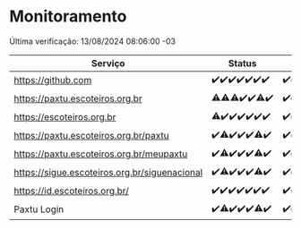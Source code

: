 # Monitoramento

Última verificação: 13/08/2024 08:06:00 -03

|Serviço|Status|Últimas 24h|
|---|---|---|
|https://github.com|<span title="2024-08-06: OK=24">✔️</span><span title="2024-08-07: OK=24">✔️</span><span title="2024-08-08: OK=24">✔️</span><span title="2024-08-09: OK=24">✔️</span><span title="2024-08-10: OK=24">✔️</span><span title="2024-08-11: OK=23">✔️</span><span title="2024-08-12: OK=10">✔️</span>|<span title="12/08/2024 08:06:00 -03 : 200">✔️</span><span title="12/08/2024 09:15:00 -03 : 200">✔️</span><span title="12/08/2024 10:13:00 -03 : 200">✔️</span><span title="12/08/2024 11:09:00 -03 : 200">✔️</span><span title="12/08/2024 12:08:00 -03 : 200">✔️</span><span title="12/08/2024 13:09:00 -03 : 200">✔️</span><span title="12/08/2024 14:07:00 -03 : 200">✔️</span><span title="12/08/2024 15:10:00 -03 : 200">✔️</span><span title="12/08/2024 16:06:00 -03 : 200">✔️</span><span title="12/08/2024 17:07:00 -03 : 200">✔️</span><span title="12/08/2024 18:07:00 -03 : 200">✔️</span><span title="12/08/2024 19:07:00 -03 : 200">✔️</span><span title="12/08/2024 20:08:00 -03 : 200">✔️</span><span title="12/08/2024 21:36:00 -03 : 200">✔️</span><span title="12/08/2024 23:00:00 -03 : 200">✔️</span><span title="13/08/2024 00:08:00 -03 : 200">✔️</span><span title="13/08/2024 01:09:00 -03 : 200">✔️</span><span title="13/08/2024 02:08:00 -03 : 200">✔️</span><span title="13/08/2024 03:11:00 -03 : 200">✔️</span><span title="13/08/2024 04:08:00 -03 : 200">✔️</span><span title="13/08/2024 05:10:00 -03 : 200">✔️</span><span title="13/08/2024 06:09:00 -03 : 200">✔️</span><span title="13/08/2024 07:08:00 -03 : 200">✔️</span><span title="13/08/2024 08:06:00 -03 : 200">✔️</span>|
|https://paxtu.escoteiros.org.br|<span title="2024-08-06: OK=23, Falhas=1">⚠️</span><span title="2024-08-07: OK=23, Falhas=1">⚠️</span><span title="2024-08-08: OK=23, Falhas=1">⚠️</span><span title="2024-08-09: OK=24">✔️</span><span title="2024-08-10: OK=24">✔️</span><span title="2024-08-11: OK=22, Falhas=1">⚠️</span><span title="2024-08-12: OK=10">✔️</span>|<span title="12/08/2024 08:06:00 -03 : 200">✔️</span><span title="12/08/2024 09:15:00 -03 : 200">✔️</span><span title="12/08/2024 10:13:00 -03 : 200">✔️</span><span title="12/08/2024 11:09:00 -03 : 200">✔️</span><span title="12/08/2024 12:08:00 -03 : 200">✔️</span><span title="12/08/2024 13:09:00 -03 : 200">✔️</span><span title="12/08/2024 14:07:00 -03 : 200">✔️</span><span title="12/08/2024 15:10:00 -03 : 200">✔️</span><span title="12/08/2024 16:06:00 -03 : 200">✔️</span><span title="12/08/2024 17:07:00 -03 : 200">✔️</span><span title="12/08/2024 18:07:00 -03 : 200">✔️</span><span title="12/08/2024 19:07:00 -03 : 200">✔️</span><span title="12/08/2024 20:08:00 -03 : 200">✔️</span><span title="12/08/2024 21:36:00 -03 : 200">✔️</span><span title="12/08/2024 23:00:00 -03 : 200">✔️</span><span title="13/08/2024 00:08:00 -03 : 200">✔️</span><span title="13/08/2024 01:09:00 -03 : 200">✔️</span><span title="13/08/2024 02:08:00 -03 : 200">✔️</span><span title="13/08/2024 03:11:00 -03 : 200">✔️</span><span title="13/08/2024 04:08:00 -03 : 200">✔️</span><span title="13/08/2024 05:10:00 -03 : 200">✔️</span><span title="13/08/2024 06:09:00 -03 : 200">✔️</span><span title="13/08/2024 07:08:00 -03 : 200">✔️</span><span title="13/08/2024 08:06:00 -03 : 200">✔️</span>|
|https://escoteiros.org.br|<span title="2024-08-06: OK=23, Falhas=1">⚠️</span><span title="2024-08-07: OK=24">✔️</span><span title="2024-08-08: OK=24">✔️</span><span title="2024-08-09: OK=24">✔️</span><span title="2024-08-10: OK=24">✔️</span><span title="2024-08-11: OK=23">✔️</span><span title="2024-08-12: OK=10">✔️</span>|<span title="12/08/2024 08:06:00 -03 : 200">✔️</span><span title="12/08/2024 09:15:00 -03 : 200">✔️</span><span title="12/08/2024 10:13:00 -03 : 200">✔️</span><span title="12/08/2024 11:09:00 -03 : 200">✔️</span><span title="12/08/2024 12:08:00 -03 : 200">✔️</span><span title="12/08/2024 13:09:00 -03 : 200">✔️</span><span title="12/08/2024 14:07:00 -03 : 200">✔️</span><span title="12/08/2024 15:10:00 -03 : 200">✔️</span><span title="12/08/2024 16:06:00 -03 : 200">✔️</span><span title="12/08/2024 17:07:00 -03 : 200">✔️</span><span title="12/08/2024 18:07:00 -03 : 200">✔️</span><span title="12/08/2024 19:07:00 -03 : 200">✔️</span><span title="12/08/2024 20:08:00 -03 : 200">✔️</span><span title="12/08/2024 21:36:00 -03 : 200">✔️</span><span title="12/08/2024 23:00:00 -03 : 200">✔️</span><span title="13/08/2024 00:08:00 -03 : 200">✔️</span><span title="13/08/2024 01:09:00 -03 : 200">✔️</span><span title="13/08/2024 02:08:00 -03 : 200">✔️</span><span title="13/08/2024 03:11:00 -03 : 200">✔️</span><span title="13/08/2024 04:08:00 -03 : 200">✔️</span><span title="13/08/2024 05:10:00 -03 : 200">✔️</span><span title="13/08/2024 06:09:00 -03 : 200">✔️</span><span title="13/08/2024 07:08:00 -03 : 200">✔️</span><span title="13/08/2024 08:06:00 -03 : 200">✔️</span>|
|https://paxtu.escoteiros.org.br/paxtu|<span title="2024-08-06: OK=24">✔️</span><span title="2024-08-07: OK=23, Falhas=1">⚠️</span><span title="2024-08-08: OK=24">✔️</span><span title="2024-08-09: OK=24">✔️</span><span title="2024-08-10: OK=24">✔️</span><span title="2024-08-11: OK=22, Falhas=1">⚠️</span><span title="2024-08-12: OK=10">✔️</span>|<span title="12/08/2024 08:06:00 -03 : 200">✔️</span><span title="12/08/2024 09:15:00 -03 : 200">✔️</span><span title="12/08/2024 10:14:00 -03 : 200">✔️</span><span title="12/08/2024 11:09:00 -03 : 200">✔️</span><span title="12/08/2024 12:08:00 -03 : 200">✔️</span><span title="12/08/2024 13:09:00 -03 : 200">✔️</span><span title="12/08/2024 14:07:00 -03 : 200">✔️</span><span title="12/08/2024 15:10:00 -03 : 200">✔️</span><span title="12/08/2024 16:06:00 -03 : 200">✔️</span><span title="12/08/2024 17:07:00 -03 : 200">✔️</span><span title="12/08/2024 18:07:00 -03 : 200">✔️</span><span title="12/08/2024 19:07:00 -03 : 200">✔️</span><span title="12/08/2024 20:08:00 -03 : 200">✔️</span><span title="12/08/2024 21:36:00 -03 : 200">✔️</span><span title="12/08/2024 23:00:00 -03 : 200">✔️</span><span title="13/08/2024 00:08:00 -03 : 200">✔️</span><span title="13/08/2024 01:09:00 -03 : 200">✔️</span><span title="13/08/2024 02:08:00 -03 : 200">✔️</span><span title="13/08/2024 03:11:00 -03 : 200">✔️</span><span title="13/08/2024 04:08:00 -03 : 200">✔️</span><span title="13/08/2024 05:10:00 -03 : 200">✔️</span><span title="13/08/2024 06:09:00 -03 : 200">✔️</span><span title="13/08/2024 07:08:00 -03 : 200">✔️</span><span title="13/08/2024 08:06:00 -03 : 200">✔️</span>|
|https://paxtu.escoteiros.org.br/meupaxtu|<span title="2024-08-06: OK=24">✔️</span><span title="2024-08-07: OK=23, Falhas=1">⚠️</span><span title="2024-08-08: OK=24">✔️</span><span title="2024-08-09: OK=24">✔️</span><span title="2024-08-10: OK=24">✔️</span><span title="2024-08-11: OK=22, Falhas=1">⚠️</span><span title="2024-08-12: OK=10">✔️</span>|<span title="12/08/2024 08:06:00 -03 : 200">✔️</span><span title="12/08/2024 09:15:00 -03 : 200">✔️</span><span title="12/08/2024 10:14:00 -03 : 200">✔️</span><span title="12/08/2024 11:09:00 -03 : 200">✔️</span><span title="12/08/2024 12:08:00 -03 : 200">✔️</span><span title="12/08/2024 13:09:00 -03 : 200">✔️</span><span title="12/08/2024 14:07:00 -03 : 200">✔️</span><span title="12/08/2024 15:10:00 -03 : 200">✔️</span><span title="12/08/2024 16:07:00 -03 : 200">✔️</span><span title="12/08/2024 17:07:00 -03 : 200">✔️</span><span title="12/08/2024 18:07:00 -03 : 200">✔️</span><span title="12/08/2024 19:07:00 -03 : 200">✔️</span><span title="12/08/2024 20:08:00 -03 : 200">✔️</span><span title="12/08/2024 21:36:00 -03 : 200">✔️</span><span title="12/08/2024 23:00:00 -03 : 200">✔️</span><span title="13/08/2024 00:08:00 -03 : 200">✔️</span><span title="13/08/2024 01:09:00 -03 : 200">✔️</span><span title="13/08/2024 02:08:00 -03 : 200">✔️</span><span title="13/08/2024 03:11:00 -03 : 200">✔️</span><span title="13/08/2024 04:08:00 -03 : 200">✔️</span><span title="13/08/2024 05:10:00 -03 : 200">✔️</span><span title="13/08/2024 06:09:00 -03 : 200">✔️</span><span title="13/08/2024 07:08:00 -03 : 200">✔️</span><span title="13/08/2024 08:06:00 -03 : 200">✔️</span>|
|https://sigue.escoteiros.org.br/siguenacional|<span title="2024-08-06: OK=24">✔️</span><span title="2024-08-07: OK=23, Falhas=1">⚠️</span><span title="2024-08-08: OK=24">✔️</span><span title="2024-08-09: OK=24">✔️</span><span title="2024-08-10: OK=24">✔️</span><span title="2024-08-11: OK=22, Falhas=1">⚠️</span><span title="2024-08-12: OK=10">✔️</span>|<span title="12/08/2024 08:06:00 -03 : 200">✔️</span><span title="12/08/2024 09:15:00 -03 : 200">✔️</span><span title="12/08/2024 10:14:00 -03 : 200">✔️</span><span title="12/08/2024 11:09:00 -03 : 200">✔️</span><span title="12/08/2024 12:08:00 -03 : 200">✔️</span><span title="12/08/2024 13:09:00 -03 : 200">✔️</span><span title="12/08/2024 14:07:00 -03 : 200">✔️</span><span title="12/08/2024 15:10:00 -03 : 200">✔️</span><span title="12/08/2024 16:07:00 -03 : 200">✔️</span><span title="12/08/2024 17:07:00 -03 : 200">✔️</span><span title="12/08/2024 18:07:00 -03 : 200">✔️</span><span title="12/08/2024 19:07:00 -03 : 200">✔️</span><span title="12/08/2024 20:08:00 -03 : 200">✔️</span><span title="12/08/2024 21:36:00 -03 : 200">✔️</span><span title="12/08/2024 23:00:00 -03 : 200">✔️</span><span title="13/08/2024 00:08:00 -03 : 200">✔️</span><span title="13/08/2024 01:09:00 -03 : 200">✔️</span><span title="13/08/2024 02:08:00 -03 : 200">✔️</span><span title="13/08/2024 03:11:00 -03 : 200">✔️</span><span title="13/08/2024 04:08:00 -03 : 200">✔️</span><span title="13/08/2024 05:10:00 -03 : 200">✔️</span><span title="13/08/2024 06:09:00 -03 : 200">✔️</span><span title="13/08/2024 07:08:00 -03 : 200">✔️</span><span title="13/08/2024 08:06:00 -03 : 200">✔️</span>|
|https://id.escoteiros.org.br/|<span title="2024-08-06: OK=24">✔️</span><span title="2024-08-07: OK=24">✔️</span><span title="2024-08-08: OK=24">✔️</span><span title="2024-08-09: OK=24">✔️</span><span title="2024-08-10: OK=24">✔️</span><span title="2024-08-11: OK=23">✔️</span><span title="2024-08-12: OK=10">✔️</span>|<span title="12/08/2024 08:06:00 -03 : 200">✔️</span><span title="12/08/2024 09:15:00 -03 : 200">✔️</span><span title="12/08/2024 10:14:00 -03 : 200">✔️</span><span title="12/08/2024 11:09:00 -03 : 200">✔️</span><span title="12/08/2024 12:08:00 -03 : 200">✔️</span><span title="12/08/2024 13:09:00 -03 : 200">✔️</span><span title="12/08/2024 14:07:00 -03 : 200">✔️</span><span title="12/08/2024 15:10:00 -03 : 200">✔️</span><span title="12/08/2024 16:07:00 -03 : 200">✔️</span><span title="12/08/2024 17:07:00 -03 : 200">✔️</span><span title="12/08/2024 18:07:00 -03 : 200">✔️</span><span title="12/08/2024 19:07:00 -03 : 200">✔️</span><span title="12/08/2024 20:08:00 -03 : 200">✔️</span><span title="12/08/2024 21:36:00 -03 : 200">✔️</span><span title="12/08/2024 23:01:00 -03 : 200">✔️</span><span title="13/08/2024 00:08:00 -03 : 200">✔️</span><span title="13/08/2024 01:09:00 -03 : 200">✔️</span><span title="13/08/2024 02:08:00 -03 : 200">✔️</span><span title="13/08/2024 03:11:00 -03 : 200">✔️</span><span title="13/08/2024 04:08:00 -03 : 200">✔️</span><span title="13/08/2024 05:10:00 -03 : 200">✔️</span><span title="13/08/2024 06:09:00 -03 : 200">✔️</span><span title="13/08/2024 07:08:00 -03 : 200">✔️</span><span title="13/08/2024 08:06:00 -03 : 200">✔️</span>|
|Paxtu Login|<span title="2024-08-06: OK=24">✔️</span><span title="2024-08-07: OK=23, Falhas=1">⚠️</span><span title="2024-08-08: OK=24">✔️</span><span title="2024-08-09: OK=24">✔️</span><span title="2024-08-10: OK=24">✔️</span><span title="2024-08-11: OK=22, Falhas=1">⚠️</span><span title="2024-08-12: OK=10">✔️</span>|<span title="12/08/2024 08:06:00 -03 : 200">✔️</span><span title="12/08/2024 09:15:00 -03 : 200">✔️</span><span title="12/08/2024 10:14:00 -03 : 200">✔️</span><span title="12/08/2024 11:09:00 -03 : 200">✔️</span><span title="12/08/2024 12:08:00 -03 : 200">✔️</span><span title="12/08/2024 13:09:00 -03 : 200">✔️</span><span title="12/08/2024 14:07:00 -03 : 200">✔️</span><span title="12/08/2024 15:10:00 -03 : 200">✔️</span><span title="12/08/2024 16:07:00 -03 : 200">✔️</span><span title="12/08/2024 17:07:00 -03 : 200">✔️</span><span title="12/08/2024 18:07:00 -03 : 200">✔️</span><span title="12/08/2024 19:07:00 -03 : 200">✔️</span><span title="12/08/2024 20:08:00 -03 : 200">✔️</span><span title="12/08/2024 21:36:00 -03 : 200">✔️</span><span title="12/08/2024 23:01:00 -03 : 200">✔️</span><span title="13/08/2024 00:08:00 -03 : 200">✔️</span><span title="13/08/2024 01:09:00 -03 : 200">✔️</span><span title="13/08/2024 02:08:00 -03 : 200">✔️</span><span title="13/08/2024 03:11:00 -03 : 200">✔️</span><span title="13/08/2024 04:08:00 -03 : 200">✔️</span><span title="13/08/2024 05:10:00 -03 : 200">✔️</span><span title="13/08/2024 06:09:00 -03 : 200">✔️</span><span title="13/08/2024 07:08:00 -03 : 200">✔️</span><span title="13/08/2024 08:06:00 -03 : 200">✔️</span>|
